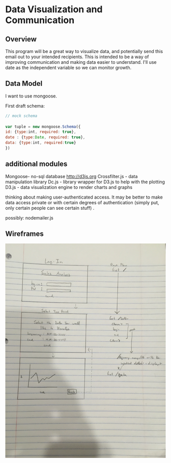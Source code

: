# Data Visualization and Communication


## Overview
This program will be a great way to visualize data, and potentially send this email out to your intended recipients. This is intended to be a way of improving communication and making data easier to understand. I'll use date as the independent variable so we can monitor growth.

## Data Model

I want to use mongoose.


First draft schema:

```javascript
// mock schema

var tuple = new mongoose.Schema({
id: {type:int, required: true},
date : {type:Date, required: true},
data: {type:int, required:true}
})

```

## additional modules
Mongoose- no-sql database http://d3js.org
Crossfilter.js - data manipulation library
Dc.js - library wrapper for D3.js to help with the plotting
D3.js - data visualization engine to render charts and graphs

thinking about making user-authenticated access. It may be better to make data access private or with certain degrees of authentication (simply put, only certain people can see certain stuff) .

possibly: nodemailer.js

## Wireframes

![list create](img/demo.png)

